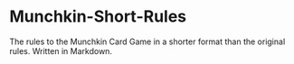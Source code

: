 # Munchkin-Short-Rules
The rules to the Munchkin Card Game in a shorter format than the original rules. Written in Markdown.
